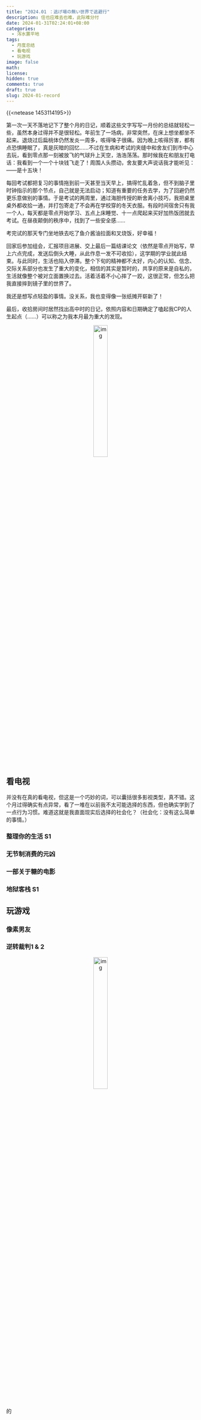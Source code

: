```yaml
---
title: "2024.01 ：逃げ場の無い世界で逃避行"
description: 住也应难去也难，此际难分付
date: 2024-01-31T02:24:01+08:00
categories: 
  - 泻水置平地
tags:
  - 月度总结
  - 看电视
  - 玩游戏
image: false
math: 
license: 
hidden: true
comments: true
draft: true
slug: 2024-01-record
---
```


{{<netease 1453114195>}}

第一次一天不落地记下了整个月的日记，顺着这些文字写写一月份的总结就轻松一些，虽然本身过得并不是很轻松。年前生了一场病，非常突然，在床上想坐都坐不起来。退烧过后扁桃体仍然发炎一周多，咳得嗓子很痛。因为晚上咳得厉害，都有点恐惧睡眠了，真是灰暗的回忆……不过在生病和考试的夹缝中和舍友们到市中心去玩，看到零点那一刻被放飞的气球升上天空，浩浩荡荡。那时候我在和朋友打电话：我看到一个一个十块钱飞走了！周围人头攒动，舍友要大声说话我才能听见：——是十五块！

每回考试都把复习的事情拖到前一天甚至当天早上，搞得忙乱着急，但不到脑子里时钟指示的那个节点，自己就是无法启动；知道有重要的任务去学，为了回避仍然更乐意做别的事情。于是考试的两周里，通过海胆传授的断舍离小技巧，我把桌里桌外都收拾一通，并打包寄走了不会再在学校穿的冬天衣服。有段时间宿舍只有我一个人，每天都是零点开始学习、五点上床睡觉、十一点爬起来买好加热饭团就去考试。在昼夜颠倒的秩序中，找到了一些安全感……

考完试的那天专门坐地铁去吃了鱼介酱油拉面和叉烧饭，好幸福！

回家后参加组会，汇报项目进展、交上最后一篇结课论文（依然是零点开始写，早上六点完成，发送后倒头大睡，从此作息一发不可收拾），这学期的学业就此结束。与此同时，生活也陷入停滞。整个下旬的精神都不太好，内心的认知、信念、交际关系部分也发生了重大的变化，相信的其实是暂时的，共享的原来是自私的，生活就像整个被对立面置换过去。活着活着不小心摔了一跤，这很正常，但怎么把我直接摔到镜子里的世界了。

我还是想写点轻盈的事情。没关系，我也变得像一张纸摊开崭新了！

最后，收拾房间时居然找出高中时的日记，依照内容和日期确定了嗑起我CP的人生起点（……）可以称之为我本月最为重大的发现。

<center>
    <figure>
        <img src="/img/2024-1/1.jpg" alt="img" style="width:30%;">
    </figure>
</center>

## 看电视

并没有在真的看电视，但这是一个巧妙的词，可以囊括很多影视类型，真不错。这个月过得确实有点异常，看了一堆在以前我不太可能选择的东西，但也确实学到了一点行为习惯。难道这就是我直面现实后选择的社会化？（社会化：没有这么简单的事情。）

### 整理你的生活 S1



### 无节制消费的元凶



### 一部关于糖的电影



### 地狱客栈 S1





## 玩游戏

### 像素男友 



### 逆转裁判1 & 2

<center>
    <figure>
        <img src="/img/2024-1/d1.jpg" alt="img" style="width:30%;">
    </figure>
</center>


## 

的
